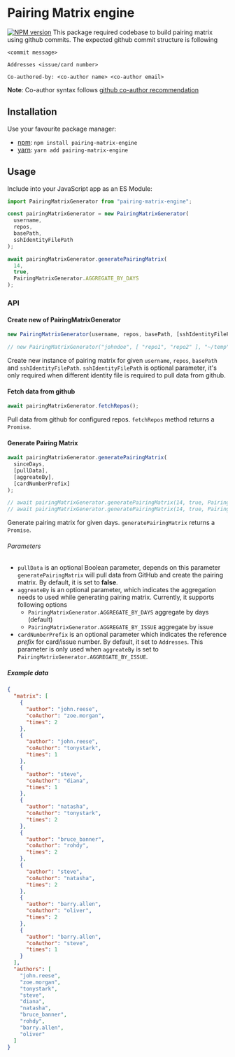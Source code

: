 # Pairing Matrix engine

[![NPM version](https://img.shields.io/npm/v/pairing-matrix-engine.svg)](https://www.npmjs.com/package/pairing-matrix-engine)
This package required codebase to build pairing matrix using github commits. The expected github commit structure is following

```text
<commit message>

Addresses <issue/card number>

Co-authored-by: <co-author name> <co-author email>
```

**Note**: Co-author syntax follows [github co-author recommendation](https://docs.github.com/en/github-ae@latest/pull-requests/committing-changes-to-your-project/creating-and-editing-commits/creating-a-commit-with-multiple-authors#creating-co-authored-commits-on-github-ae)

## Installation

Use your favourite package manager:

- [npm](https://npmjs.org): `npm install pairing-matrix-engine`
- [yarn](https://yarnpkg.com/): `yarn add pairing-matrix-engine`

## Usage

Include into your JavaScript app as an ES Module:

```javascript
import PairingMatrixGenerator from "pairing-matrix-engine";

const pairingMatrixGenerator = new PairingMatrixGenerator(
  username,
  repos,
  basePath,
  sshIdentityFilePath
);

await pairingMatrixGenerator.generatePairingMatrix(
  14,
  true,
  PairingMatrixGenerator.AGGREGATE_BY_DAYS
);
```

### API

#### Create new of PairingMatrixGenerator

```javascript
new PairingMatrixGenerator(username, repos, basePath, [sshIdentityFilePath]);

// new PairingMatrixGenerator("johndoe", [ "repo1", "repo2" ], "~/temp", "~/.ssh/id_rsa");
```

Create new instance of pairing matrix for given `username`, `repos`, `basePath` and `sshIdentityFilePath`.
`sshIdentityFilePath` is optional parameter, it's only required when different identity file is required to pull data
from github.

#### Fetch data from github

```javascript
await pairingMatrixGenerator.fetchRepos();
```

Pull data from github for configured repos. `fetchRepos` method returns a `Promise`.

#### Generate Pairing Matrix

```javascript
await pairingMatrixGenerator.generatePairingMatrix(
  sinceDays,
  [pullData],
  [aggreateBy],
  [cardNumberPrefix]
);

// await pairingMatrixGenerator.generatePairingMatrix(14, true, PairingMatrixGenerator.AGGREGATE_BY_DAYS);
// await pairingMatrixGenerator.generatePairingMatrix(14, true, PairingMatrixGenerator.AGGREGATE_BY_ISSUE, "Addresses");
```

Generate pairing matrix for given days. `generatePairingMatrix` returns a `Promise`.

###### Parameters

- `pullData` is an optional Boolean parameter, depends on this parameter `generatePairingMatrix` will pull data from GitHub and create the pairing matrix. By default, it is set to **false**.
- `aggreateBy` is an optional parameter, which indicates the aggregation needs to used while generating pairing matrix. Currently, it supports following options
  - `PairingMatrixGenerator.AGGREGATE_BY_DAYS` aggregate by days (default)
  - `PairingMatrixGenerator.AGGREGATE_BY_ISSUE` aggregate by issue
- `cardNumberPrefix` is an optional parameter which indicates the reference _prefix_ for card/issue number. By default, it set to `Addresses`. This parameter is only used when `aggreateBy` is set to `PairingMatrixGenerator.AGGREGATE_BY_ISSUE`.

##### Example data

```json
{
  "matrix": [
    {
      "author": "john.reese",
      "coAuthor": "zoe.morgan",
      "times": 2
    },
    {
      "author": "john.reese",
      "coAuthor": "tonystark",
      "times": 1
    },
    {
      "author": "steve",
      "coAuthor": "diana",
      "times": 1
    },
    {
      "author": "natasha",
      "coAuthor": "tonystark",
      "times": 2
    },
    {
      "author": "bruce_banner",
      "coAuthor": "rohdy",
      "times": 2
    },
    {
      "author": "steve",
      "coAuthor": "natasha",
      "times": 2
    },
    {
      "author": "barry.allen",
      "coAuthor": "oliver",
      "times": 2
    },
    {
      "author": "barry.allen",
      "coAuthor": "steve",
      "times": 1
    }
  ],
  "authors": [
    "john.reese",
    "zoe.morgan",
    "tonystark",
    "steve",
    "diana",
    "natasha",
    "bruce_banner",
    "rohdy",
    "barry.allen",
    "oliver"
  ]
}
```

